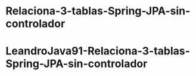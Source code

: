 # Relaciona-3-tablas-Spring-JPA-sin-controlador
# LeandroJava91-Relaciona-3-tablas-Spring-JPA-sin-controlador
